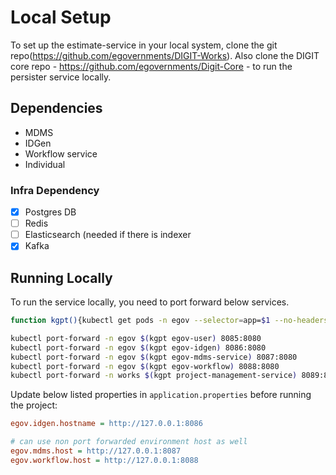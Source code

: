 # Local Setup


To set up the estimate-service in your local system, clone the git repo(https://github.com/egovernments/DIGIT-Works). Also clone 
the DIGIT core repo - https://github.com/egovernments/Digit-Core - to run the persister service locally. 

## Dependencies

- MDMS
- IDGen
- Workflow service
- Individual


### Infra Dependency

- [X] Postgres DB
- [ ] Redis
- [ ] Elasticsearch (needed if there is indexer
- [X] Kafka

## Running Locally

To run the service locally, you need to port forward below services.

```bash
function kgpt(){kubectl get pods -n egov --selector=app=$1 --no-headers=true | head -n1 | awk '{print $1}'}

kubectl port-forward -n egov $(kgpt egov-user) 8085:8080
kubectl port-forward -n egov $(kgpt egov-idgen) 8086:8080
kubectl port-forward -n egov $(kgpt egov-mdms-service) 8087:8080
kubectl port-forward -n egov $(kgpt egov-workflow) 8088:8080
kubectl port-forward -n works $(kgpt project-management-service) 8089:8080
``` 

Update below listed properties in `application.properties` before running the project:

```ini
egov.idgen.hostname = http://127.0.0.1:8086

# can use non port forwarded environment host as well
egov.mdms.host = http://127.0.0.1:8087
egov.workflow.host = http://127.0.0.1:8088
```
